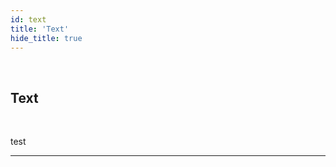 ```yaml
---
id: text
title: 'Text'
hide_title: true
---
```


<br />

<div class="clearfix">
    <div class="column-left" style={{width: '7%'}}>
        <div class="text"></div>
    </div>
    <div class="column-right" style={{width: '93%'}}>
        <h2 style={{color:'#B174E5',margin:'0'}}>Text</h2>
    </div>
</div>



<br />

test 


---